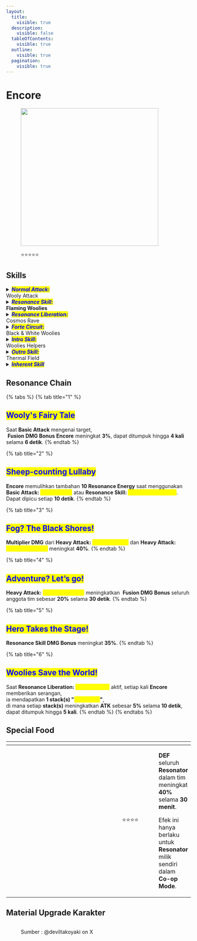 ```yaml
---
layout:
  title:
    visible: true
  description:
    visible: false
  tableOfContents:
    visible: true
  outline:
    visible: true
  pagination:
    visible: true
---
```


# Encore

<figure><img src="https://wuthering.wiki/img/rolecard_1203.png" alt="" width="375"><figcaption><p><span data-gb-custom-inline data-tag="emoji" data-code="2b50">⭐</span><span data-gb-custom-inline data-tag="emoji" data-code="2b50">⭐</span><span data-gb-custom-inline data-tag="emoji" data-code="2b50">⭐</span><span data-gb-custom-inline data-tag="emoji" data-code="2b50">⭐</span><span data-gb-custom-inline data-tag="emoji" data-code="2b50">⭐</span></p></figcaption></figure>

## Skills

<details>

<summary><em><mark style="color:blue;"><strong>Normal Attack:</strong></mark></em><br>Wooly Attack</summary>

<mark style="color:blue;">**Basic Attack**</mark>\
**Encore** melakukan hingga **4** serangan beruntun, memberikan <img src="https://wuthering.wiki/img/element_2.png" alt="" data-size="line"> **Fusion DMG**.

<mark style="color:blue;">**Heavy Attack**</mark> \
**Encore** mengonsumsi **Stamina** untuk menyerang target, memberikan <img src="https://wuthering.wiki/img/element_2.png" alt="" data-size="line"> **Fusion DMG**.\
\
<mark style="color:blue;">**Mid-air Attack**</mark>\
**Encore** mengonsumsi **Stamina** untuk melakukan **Mid-Air Plunging Attack**, memberikan <img src="https://wuthering.wiki/img/element_2.png" alt="" data-size="line"> **Fusion DMG**.\
\
<mark style="color:blue;">**Dodge Counter**</mark>\
Gunakan **Basic Attack** setelah berhasil menghindar (**Dodge**) untuk menyerang target, memberikan <img src="https://wuthering.wiki/img/element_2.png" alt="" data-size="line"> **Fusion DMG**.

</details>

<details>

<summary><em><mark style="color:blue;"><strong>Resonance Skill:</strong></mark></em><br><strong>Flaming Woolies</strong></summary>

**Encore** memanggil <mark style="color:yellow;">**Cloudy**</mark> dan <mark style="color:yellow;">**Cosmos**</mark> untuk menyerang dengan sinar api, \
memberikan <img src="https://wuthering.wiki/img/element_2.png" alt="" data-size="line"> **Fusion DMG**.\
\
<mark style="color:blue;">**Energetic Welcome**</mark>\
Setelah menggunakan <mark style="color:yellow;">**Flaming Woolies**</mark>, \
tekan **Resonance Skill** untuk melepaskan <mark style="color:yellow;">**Energetic Welcome**</mark>, memberikan <img src="https://wuthering.wiki/img/element_2.png" alt="" data-size="line"> **Fusion DMG**.

</details>

<details>

<summary><em><mark style="color:blue;"><strong>Resonance Liberation:</strong></mark></em><br>Cosmos Rave</summary>

Saat **Encore** kehilangan kendali, \
<mark style="color:yellow;">**Cosmos**</mark> melepaskan diri dan menghancurkan segala sesuatu di sekitarnya.

<mark style="color:blue;">**Basic Attack: Cosmos - Frolicking**</mark>\
Saat <mark style="color:yellow;">**Cosmos Rave**</mark> aktif, **Basic Attack** digantikan dengan <mark style="color:yellow;">**Cosmos - Frolicking**</mark>, melakukan hingga **4** serangan beruntun, \
memberikan <img src="https://wuthering.wiki/img/element_2.png" alt="" data-size="line"> **Fusion DMG** (**dihitung sebagai Basic Attack DMG**).

<mark style="color:blue;">**Cosmos: Heavy Attack**</mark>\
Saat <mark style="color:yellow;">**Cosmos Rave**</mark> aktif, **Heavy Attack** digantikan dengan <mark style="color:yellow;">**Cosmos**</mark>**&#x20;- Heavy Attack**, mengonsumsi **Stamina** untuk menyerang target, \
memberikan <img src="https://wuthering.wiki/img/element_2.png" alt="" data-size="line"> **Fusion DMG** (**dihitung sebagai Heavy Attack DMG**).

<mark style="color:blue;">**Resonance Skill: Cosmos - Rampage**</mark>\
Saat <mark style="color:yellow;">**Cosmos Rave**</mark> aktif, **Flaming Woolies** digantikan dengan <mark style="color:yellow;">**Cosmos - Rampage**</mark>, memberikan <img src="https://wuthering.wiki/img/element_2.png" alt="" data-size="line"> **Fusion DMG** (**dihitung sebagai Resonance Skill DMG**).

<mark style="color:blue;">**Cosmos: Dodge Counter**</mark>\
Saat <mark style="color:yellow;">**Cosmos Rave**</mark> aktif, gunakan **Basic Attack** setelah berhasil menghindar (**Dodge**) untuk menyerang target, memberikan <img src="https://wuthering.wiki/img/element_2.png" alt="" data-size="line"> **Fusion DMG** (**dihitung sebagai Basic Attack DMG**).

</details>

<details>

<summary><em><mark style="color:blue;"><strong>Forte Circuit:</strong></mark></em><br>Black &#x26; White Woolies</summary>

<mark style="color:blue;">**Heavy Attack: Cloudy Frenzy**</mark>\
Saat <mark style="color:yellow;">**Mayhem**</mark> **Encore** penuh, setelah menggunakan **Heavy Attack**, **Encore** akan mengonsumsi seluruh <mark style="color:yellow;">**Mayhem**</mark> untuk memasuki <mark style="color:yellow;">**Mayhem**</mark> **State**, \
mengurangi **DMG** yang diterima sebesar **70%**.\
<mark style="color:yellow;">**Mayhem**</mark> **State** tidak akan terputus jika mengganti karakter.\
Setelah <mark style="color:yellow;">**Mayhem**</mark> **State** berakhir, **Encore** akan menggunakan <mark style="color:yellow;">**Cloudy Frenzy**</mark>, \
memberikan <img src="https://wuthering.wiki/img/element_2.png" alt="" data-size="line"> **Fusion DMG** (**dihitung sebagai Resonance Liberation DMG**).

<mark style="color:blue;">**Heavy Attack: Cosmos Rupture**</mark>\
Saat <mark style="color:yellow;">**Cosmos Rave**</mark> aktif, jika <mark style="color:yellow;">**Mayhem**</mark> penuh saat menggunakan **Heavy Attack**, **Encore** akan mengonsumsi seluruh <mark style="color:yellow;">**Mayhem**</mark> untuk memasuki '<mark style="color:yellow;">**Cosmos**</mark>**'&#x20;**<mark style="color:yellow;">**Mayhem**</mark> **State**, \
mengurangi **DMG** yang diterima sebesar **70%**.\
'<mark style="color:yellow;">**Cosmos**</mark>**'&#x20;**<mark style="color:yellow;">**Mayhem**</mark>**&#x20;State** tidak akan terputus jika mengganti karakter.\
Setelah '<mark style="color:yellow;">**Cosmos**</mark>**'&#x20;**<mark style="color:yellow;">**Mayhem**</mark>**&#x20;State** berakhir, **Encore** akan menggunakan <mark style="color:yellow;">**Cosmos Rupture**</mark>, memberikan <img src="https://wuthering.wiki/img/element_2.png" alt="" data-size="line"> **Fusion DMG** (**dihitung sebagai Resonance Liberation DMG**).

<mark style="color:blue;">**Mayhem**</mark>\
**Encore** dapat menyimpan hingga **100&#x20;**<mark style="color:yellow;">**Mayhem**</mark>.\
**Encore** memulihkan <mark style="color:yellow;">**Mayhem**</mark> saat **Basic Attack:&#x20;**<mark style="color:yellow;">**Wooly Attack**</mark> mengenai target.\
**Encore** memulihkan <mark style="color:yellow;">**Mayhem**</mark> saat **Resonance Skill:&#x20;**<mark style="color:yellow;">**Flaming Woolies**</mark> mengenai target.\
**Encore** memulihkan <mark style="color:yellow;">**Mayhem**</mark> saat **Resonance Skill:&#x20;**<mark style="color:yellow;">**Energetic Welcome**</mark> mengenai target.\
**Encore** memulihkan <mark style="color:yellow;">**Mayhem**</mark> saat **Intro Skill:&#x20;**<mark style="color:yellow;">**Woolies Helpers**</mark> mengenai target.\
Saat **Resonance Liberation:&#x20;**<mark style="color:yellow;">**Cosmos Rave**</mark> aktif, \
**Encore** memulihkan <mark style="color:yellow;">**Mayhem**</mark> setiap kali serangan mengenai target.

</details>

<details>

<summary><em><mark style="color:blue;"><strong>Intro Skill:</strong></mark></em><br>Woolies Helpers</summary>

**Encore** melompat ke arah musuh bersama <mark style="color:yellow;">**Cosmos**</mark>, memberikan <img src="https://wuthering.wiki/img/element_2.png" alt="" data-size="line"> **Fusion DMG**.

</details>

<details>

<summary><em><mark style="color:blue;"><strong>Outro Skill:</strong></mark></em><br>Thermal Field</summary>

**Encore** menciptakan <mark style="color:yellow;">**Thermal Field**</mark> dengan radius **3 meter** di sekitar target.\
Musuh di dalam <mark style="color:yellow;">**Thermal Field**</mark> akan terbakar secara terus-menerus, \
menerima <img src="https://wuthering.wiki/img/element_2.png" alt="" data-size="line"> **Fusion DMG** sebesar **176.76% ATK** **Encore** setiap **1.5 detik** selama **6 detik**

</details>

<details>

<summary><em><mark style="color:blue;"><strong>Inherent Skill</strong></mark></em></summary>

<mark style="color:blue;">**Angry Cosmos**</mark>\
Saat **Resonance Liberation:&#x20;**<mark style="color:yellow;">**Cosmos Rave**</mark> aktif dan **HP Encore** di atas **70%**, \
**DMG yang dihasilkan meningkat 10%**.

<mark style="color:blue;">**Woolies Cheer Dance**</mark>\
Saat menggunakan **Resonance Skill:&#x20;**<mark style="color:yellow;">**Flaming Woolies**</mark> atau **Resonance Skill:&#x20;**<mark style="color:yellow;">**Cosmos - Rampage**</mark>, \
<img src="https://wuthering.wiki/img/element_2.png" alt="" data-size="line"> **Fusion DMG Bonus** **Encore** meningkat **10%** selama **10 detik**.

</details>

## Resonance Chain

{% tabs %}
{% tab title="1" %}
## <mark style="color:blue;">Wooly's Fairy Tale</mark>

Saat **Basic Attack** mengenai target,\
&#x20;<img src="https://wuthering.wiki/img/element_2.png" alt="" data-size="line"> **Fusion DMG Bonus** **Encore** meningkat **3%**, dapat ditumpuk hingga **4 kali** selama **6 detik**.
{% endtab %}

{% tab title="2" %}
## <mark style="color:blue;">Sheep-counting Lullaby</mark>

**Encore** memulihkan tambahan **10 Resonance Energy** saat menggunakan **Basic Attack:&#x20;**<mark style="color:yellow;">**Wooly Strike**</mark> atau **Resonance Skill:&#x20;**<mark style="color:yellow;">**Energetic Welcome**</mark>.\
Dapat dipicu setiap **10 detik**.
{% endtab %}

{% tab title="3" %}
## <mark style="color:blue;">Fog? The Black Shores!</mark>

**Multiplier DMG** dari **Heavy Attack:&#x20;**<mark style="color:yellow;">**Cloudy Frenzy**</mark> dan **Heavy Attack:&#x20;**<mark style="color:yellow;">**Cosmos Rupture**</mark> meningkat **40%**.
{% endtab %}

{% tab title="4" %}
## <mark style="color:blue;">Adventure? Let’s go!</mark>

**Heavy Attack:&#x20;**<mark style="color:yellow;">**Cosmos Rupture**</mark> meningkatkan <img src="https://wuthering.wiki/img/element_2.png" alt="" data-size="line"> **Fusion DMG  Bonus** seluruh anggota tim sebesar **20%** selama **30 detik**.
{% endtab %}

{% tab title="5" %}
## <mark style="color:blue;">Hero Takes the Stage!</mark>

**Resonance Skill DMG Bonus** meningkat **35%**.
{% endtab %}

{% tab title="6" %}
## <mark style="color:blue;">Woolies Save the World!</mark>

Saat **Resonance Liberation:&#x20;**<mark style="color:yellow;">**Cosmos Rave**</mark> aktif, setiap kali **Encore** memberikan serangan, \
ia mendapatkan **1 stack(s) "**<mark style="color:yellow;">**Lost Lamb**</mark>**"**, \
di mana setiap **stack(s)** meningkatkan **ATK** sebesar **5%** selama **10 detik**, dapat ditumpuk hingga **5 kali**.
{% endtab %}
{% endtabs %}

## Special Food

<table data-header-hidden><thead><tr><th width="267"></th><th width="127" align="center"></th><th></th></tr></thead><tbody><tr><td><img src="https://wuthering.wiki/img/item_80001021.png" alt=""></td><td align="center"><span data-gb-custom-inline data-tag="emoji" data-code="2b50">⭐</span><span data-gb-custom-inline data-tag="emoji" data-code="2b50">⭐</span><span data-gb-custom-inline data-tag="emoji" data-code="2b50">⭐</span><span data-gb-custom-inline data-tag="emoji" data-code="2b50">⭐</span></td><td><p></p><p><strong>DEF</strong> seluruh <strong>Resonator</strong> dalam tim meningkat <strong>40%</strong> selama <strong>30 menit</strong>.</p><p>Efek ini hanya berlaku untuk <strong>Resonator</strong> milik sendiri dalam <strong>Co-op Mode</strong>.</p></td></tr></tbody></table>

## Material Upgrade Karakter

<figure><img src="https://i.postimg.cc/J47wc0Fr/Encore.png" alt=""><figcaption><p>Sumber :  @deviltakoyaki on X</p></figcaption></figure>

